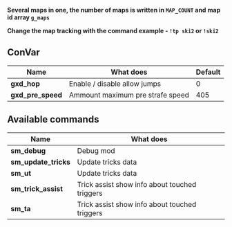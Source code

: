 **Several maps in one, the number of maps is written in `MAP_COUNT` and map id array `g_maps`**

**Change the map tracking with the command example - `!tp ski2` or `!ski2`**

## ConVar

| Name              | What does                        | Default |
| ----------------- | -------------------------------- | ------- |
| **gxd_hop**       | Enable / disable allow jumps     | 0       |
| **gxd_pre_speed** | Ammount maximum pre strafe speed | 405     |

## Available commands

| Name                 | What does                                     |
| -------------------- | --------------------------------------------- |
| **sm_debug**         | Debug mod                                     |
| **sm_update_tricks** | Update tricks data                            |
| **sm_ut**            | Update tricks data                            |
| **sm_trick_assist**  | Trick assist show info about touched triggers |
| **sm_ta**            | Trick assist show info about touched triggers |
